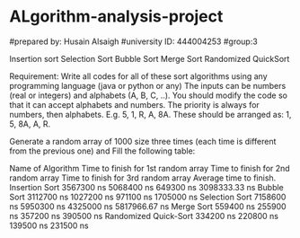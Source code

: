 # ALgorithm-analysis-project

#prepared by: Husain Alsaigh 
#university ID: 444004253
#group:3



Insertion sort
Selection Sort
Bubble Sort
Merge Sort
Randomized QuickSort



Requirement:
Write all codes for all of these sort algorithms using any programming language (java or python or any)
The inputs can be numbers (real or integers) and alphabets (A, B, C, ..). You should modify the code so that it can accept alphabets and numbers. The priority is always for numbers, then alphabets. E.g. 5, 1, R, A, 8A. These should be arranged as: 1, 5, 8A, A, R.


Generate a random array of 1000 size three times (each time is different from the previous one) and Fill the following table:

Name of Algorithm
Time to finish for 1st random array
Time to finish for 2nd random array
Time to finish for 3rd random array
Average time to finish.
Insertion Sort
 3567300 ns
5068400 ns
649300 ns
3098333.33 ns
Bubble Sort
3112700 ns
1027200 ns 
971100 ns
1705000 ns
Selection Sort
7158600 ns
5950300 ns
4325000 ns
5817966.67 ns
Merge Sort
559400 ns
255900 ns
357200 ns
390500 ns
Randomized Quick-Sort
334200 ns
220800 ns
139500 ns
231500 ns


